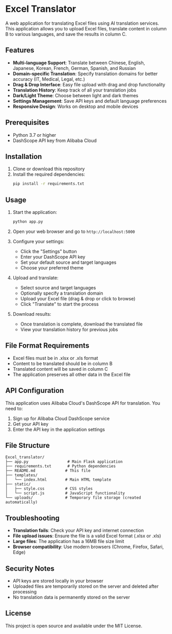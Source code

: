 # Excel Translator

A web application for translating Excel files using AI translation services. This application allows you to upload Excel files, translate content in column B to various languages, and save the results in column C.

## Features

- **Multi-language Support**: Translate between Chinese, English, Japanese, Korean, French, German, Spanish, and Russian
- **Domain-specific Translation**: Specify translation domains for better accuracy (IT, Medical, Legal, etc.)
- **Drag & Drop Interface**: Easy file upload with drag and drop functionality
- **Translation History**: Keep track of all your translation jobs
- **Dark/Light Theme**: Choose between light and dark themes
- **Settings Management**: Save API keys and default language preferences
- **Responsive Design**: Works on desktop and mobile devices

## Prerequisites

- Python 3.7 or higher
- DashScope API key from Alibaba Cloud

## Installation

1. Clone or download this repository
2. Install the required dependencies:
   ```bash
   pip install -r requirements.txt
   ```

## Usage

1. Start the application:
   ```bash
   python app.py
   ```

2. Open your web browser and go to `http://localhost:5000`

3. Configure your settings:
   - Click the "Settings" button
   - Enter your DashScope API key
   - Set your default source and target languages
   - Choose your preferred theme

4. Upload and translate:
   - Select source and target languages
   - Optionally specify a translation domain
   - Upload your Excel file (drag & drop or click to browse)
   - Click "Translate" to start the process

5. Download results:
   - Once translation is complete, download the translated file
   - View your translation history for previous jobs

## File Format Requirements

- Excel files must be in .xlsx or .xls format
- Content to be translated should be in column B
- Translated content will be saved in column C
- The application preserves all other data in the Excel file

## API Configuration

This application uses Alibaba Cloud's DashScope API for translation. You need to:

1. Sign up for Alibaba Cloud DashScope service
2. Get your API key
3. Enter the API key in the application settings

## File Structure

```
Excel_translator/
├── app.py                 # Main Flask application
├── requirements.txt       # Python dependencies
├── README.md             # This file
├── templates/
│   └── index.html        # Main HTML template
├── static/
│   ├── style.css         # CSS styles
│   └── script.js         # JavaScript functionality
└── uploads/              # Temporary file storage (created automatically)
```

## Troubleshooting

- **Translation fails**: Check your API key and internet connection
- **File upload issues**: Ensure the file is a valid Excel format (.xlsx or .xls)
- **Large files**: The application has a 16MB file size limit
- **Browser compatibility**: Use modern browsers (Chrome, Firefox, Safari, Edge)

## Security Notes

- API keys are stored locally in your browser
- Uploaded files are temporarily stored on the server and deleted after processing
- No translation data is permanently stored on the server

## License

This project is open source and available under the MIT License.